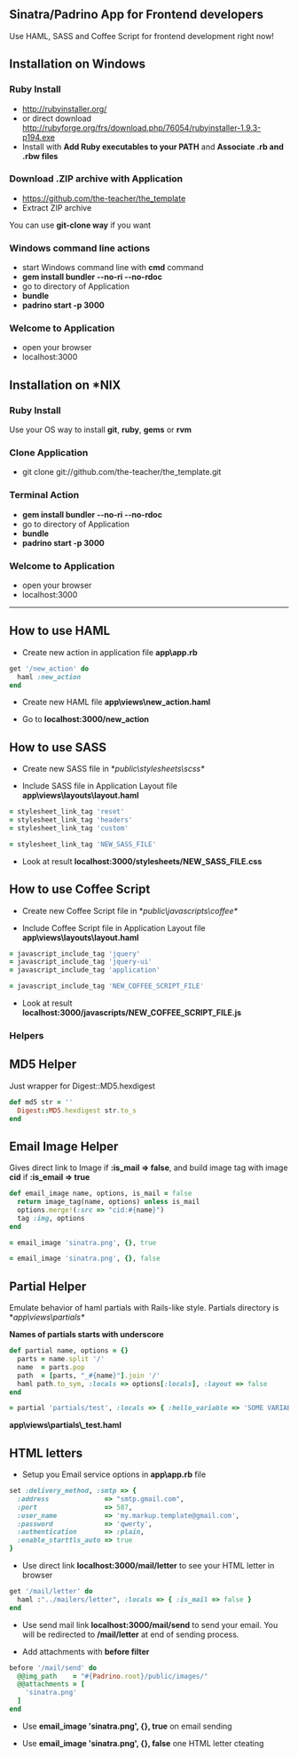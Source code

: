 ## Sinatra/Padrino App for Frontend developers 

Use HAML, SASS and Coffee Script for frontend development right now!

## Installation on Windows

### Ruby Install

- http://rubyinstaller.org/
- or direct download http://rubyforge.org/frs/download.php/76054/rubyinstaller-1.9.3-p194.exe
- Install with **Add Ruby executables to your PATH** and **Associate .rb and .rbw files**

### Download .ZIP archive with Application

- https://github.com/the-teacher/the_template
- Extract ZIP archive

You can use **git-clone way** if you want

### Windows command line actions

- start Windows command line with **cmd** command
- **gem install bundler --no-ri --no-rdoc**
- go to directory of Application
- **bundle**
- **padrino start -p 3000**

### Welcome to Application

- open your browser
- localhost:3000

## Installation on *NIX

### Ruby Install

Use your OS way to install **git**, **ruby**, **gems** or **rvm**

### Clone Application

- git clone git://github.com/the-teacher/the_template.git

### Terminal Action

- **gem install bundler --no-ri --no-rdoc**
- go to directory of Application
- **bundle**
- **padrino start -p 3000**

### Welcome to Application

- open your browser
- localhost:3000

---


## How to use HAML

- Create new action in application file **app\app.rb**

```ruby
get '/new_action' do
  haml :new_action
end
```

- Create new HAML file  **app\views\new_action.haml**

- Go to **localhost:3000/new_action**

## How to use SASS

- Create new SASS file in **public\stylesheets\scss\**

- Include SASS file in Application Layout file **app\views\layouts\layout.haml**

```ruby
= stylesheet_link_tag 'reset'
= stylesheet_link_tag 'headers'
= stylesheet_link_tag 'custom'

= stylesheet_link_tag 'NEW_SASS_FILE'
```

- Look at result **localhost:3000/stylesheets/NEW_SASS_FILE.css**

## How to use Coffee Script

- Create new Coffee Script file in **public\javascripts\coffee\**

- Include Coffee Script file in Application Layout file **app\views\layouts\layout.haml**

```ruby
= javascript_include_tag 'jquery'
= javascript_include_tag 'jquery-ui'
= javascript_include_tag 'application'

= javascript_include_tag 'NEW_COFFEE_SCRIPT_FILE'
```

- Look at result **localhost:3000/javascripts/NEW_COFFEE_SCRIPT_FILE.js**

### Helpers

## MD5 Helper

Just wrapper for Digest::MD5.hexdigest

```ruby
def md5 str = ''
  Digest::MD5.hexdigest str.to_s
end
```

## Email Image Helper

Gives direct link to Image if **:is_mail => false**, and build image tag with image **cid** if **:is_email => true**

```ruby
def email_image name, options, is_mail = false
  return image_tag(name, options) unless is_mail
  options.merge!(:src => "cid:#{name}")
  tag :img, options
end
```

```ruby
= email_image 'sinatra.png', {}, true
```

```ruby
= email_image 'sinatra.png', {}, false
```

## Partial Helper

Emulate behavior of haml partials with Rails-like style.
Partials directory is **app\views\partials\**

**Names of partials starts with underscore**

```ruby
def partial name, options = {}
  parts = name.split '/'
  name  = parts.pop
  path  = [parts, "_#{name}"].join '/'
  haml path.to_sym, :locals => options[:locals], :layout => false
end
```

```ruby
= partial 'partials/test', :locals => { :hello_variable => 'SOME VARIABLE FOR PARTIAL' }
```

**app\views\partials\\_test.haml**

## HTML letters

- Setup you Email service options in **app\app.rb** file

```ruby
set :delivery_method, :smtp => { 
  :address              => "smtp.gmail.com",
  :port                 => 587,
  :user_name            => 'my.markup.template@gmail.com',
  :password             => 'qwerty',
  :authentication       => :plain,
  :enable_starttls_auto => true  
}
```

- Use direct link **localhost:3000/mail/letter** to see your HTML letter in browser

```ruby
get '/mail/letter' do
  haml :"../mailers/letter", :locals => { :is_mail => false }
end
```

- Use send mail link **localhost:3000/mail/send** to send your email. You will be redirected to **/mail/letter** at end of sending process.

- Add attachments with **before filter**

```ruby
before '/mail/send' do
  @@img_path    = "#{Padrino.root}/public/images/"
  @@attachments = [
    'sinatra.png'
  ]
end
```

- Use **email_image 'sinatra.png', {}, true** on email sending

- Use **email_image 'sinatra.png', {}, false** one HTML letter cteating
